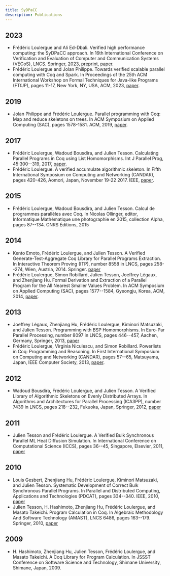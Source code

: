```yaml
---
title: SyDPaCC
description: Publications
---
```


## 2023

- Frédéric Loulergue and Ali Ed-Dbali. Verified high performance computing: the SyDPaCC approach. In 16th International Conference on Verification and Evaluation of Computer and Communication Systems (VECoS), LNCS. Springer, 2023, [preprint](https://hal.science/hal-04171949), [paper](https://link.springer.com/book/9783031497360).
- Frédéric Loulergue and Jolan Philippe. Towards verified scalable parallel computing with Coq and Spark. In Proceedings of the 25th ACM International Workshop on Formal Techniques for Java-like Programs (FTfJP), pages 11-17, New York, NY, USA, ACM, 2023, [paper](http://dx.doi.org/10.1145/3605156.3606450).

## 2019

- Jolan Philippe and Frédéric Loulergue. Parallel programming with Coq: Map and reduce skeletons on trees. In ACM Symposium on Applied Computing (SAC), pages 1578-1581. ACM, 2019, [paper](http://dx.doi.org/10.1145/3297280.3299742).

## 2017

- Frédéric Loulergue, Wadoud Bousdira, and Julien Tesson. Calculating Parallel Programs in Coq using List Homomorphisms. Int J Parallel Prog, 45:300--319, 2017, [paper](http://dx.doi.org/10.1007/s10766-016-0415-8).
- Frédéric Loulergue. A verified accumulate algorithmic skeleton. In Fifth International Symposium on Computing and Networking (CANDAR), pages 420-426, Aomori, Japan, November 19-22 2017. IEEE, [paper](http://dx.doi.org/10.1109/CANDAR.2017.108).

## 2015

- Frédéric Loulergue, Wadoud Bousdira, and Julien Tesson. Calcul de programmes parallèles avec Coq. In Nicolas Ollinger, editor, Informatique Mathématique une photographie en 2015, collection Alpha, pages 87--134. CNRS Éditions, 2015

## 2014

- Kento Emoto, Frédéric Loulergue, and Julien Tesson. A Verified Generate-Test-Aggregate Coq Library for Parallel Programs Extraction. In Interactive Theorem Proving (ITP), number 8558 in LNCS, pages 258--274, Wien, Austria, 2014. Springer. [paper](http://dx.doi.org/10.1007/978-3-319-08970-6_17)
- Frédéric Loulergue, Simon Robillard, Julien Tesson, Joeffrey Légaux, and Zhenjiang Hu. Formal Derivation and Extraction of a Parallel Program for the All Nearest Smaller Values Problem. In ACM Symposium on Applied Computing (SAC), pages 1577--1584, Gyeongju, Korea, ACM, 2014, [paper](http://dx.doi.org/10.1145/2554850.2554912).

## 2013

- Joeffrey Légaux, Zhenjiang Hu, Frédéric Loulergue, Kiminori Matsuzaki, and Julien Tesson. Programming with BSP Homomorphisms. In Euro-Par Parallel Processing, number 8097 in LNCS, pages 446--457, Aachen, Germany, Springer, 2013, [paper](http://dx.doi.org/10.1007/978-3-642-40047-6_46)
- Frédéric Loulergue, Virginia Niculescu, and Simon Robillard. Powerlists in Coq: Programming and Reasoning. In First International Symposium on Computing and Networking (CANDAR), pages 57--65, Matsuyama, Japan, IEEE Computer Society, 2013, [paper](http://dx.doi.org/10.1109/CANDAR.2013.17).

## 2012

- Wadoud Bousdira, Frédéric Loulergue, and Julien Tesson. A Verified Library of Algorithmic Skeletons on Evenly Distributed Arrays. In Algorithms and Architectures for Parallel Processing (ICA3PP), number 7439 in LNCS, pages 218--232, Fukuoka, Japan, Springer, 2012, [paper](http://dx.doi.org/10.1007/978-3-642-33078-0_16)

## 2011

- Julien Tesson and Frédéric Loulergue. A Verified Bulk Synchronous Parallel ML Heat Diffusion Simulation. In International Conference on Computational Science (ICCS), pages 36--45, Singapore, Elsevier, 2011, [paper](http://dx.doi.org/10.1016/j.procs.2011.04.005)

## 2010

- Louis Gesbert, Zhenjiang Hu, Frédéric Loulergue, Kiminori Matsuzaki, and Julien Tesson. Systematic Development of Correct Bulk Synchronous Parallel Programs. In Parallel and Distributed Computing, Applications and Technologies (PDCAT), pages 334--340. IEEE, 2010, [paper](http://dx.doi.org/10.1109/PDCAT.2010.86)
- Julien Tesson, H. Hashimoto, Zhenjiang Hu, Frédéric Loulergue, and Masato Takeichi. Program Calculation in Coq. In Algebraic Methodology And Software Technology (AMAST), LNCS 6486, pages 163--179. Springer, 2010, [paper](http://dx.doi.org/10.1007/978-3-642-17796-5_10)

## 2009

- H. Hashimoto, Zhenjiang Hu, Julien Tesson, Frédéric Loulergue, and Masato Takeichi. A Coq Library for Program Calculation. In JSSST Conference on Software Science and Technology, Shimane University, Shimane, Japan, 2009.
